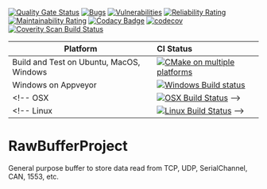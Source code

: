 
[![Quality Gate Status](https://sonarcloud.io/api/project_badges/measure?project=sakcakoca_RawBufferProject&metric=alert_status)](https://sonarcloud.io/summary/new_code?id=sakcakoca_RawBufferProject)
[![Bugs](https://sonarcloud.io/api/project_badges/measure?project=sakcakoca_RawBufferProject&metric=bugs)](https://sonarcloud.io/summary/new_code?id=sakcakoca_RawBufferProject)
[![Vulnerabilities](https://sonarcloud.io/api/project_badges/measure?project=sakcakoca_RawBufferProject&metric=vulnerabilities)](https://sonarcloud.io/summary/new_code?id=sakcakoca_RawBufferProject)
[![Reliability Rating](https://sonarcloud.io/api/project_badges/measure?project=sakcakoca_RawBufferProject&metric=reliability_rating)](https://sonarcloud.io/summary/new_code?id=sakcakoca_RawBufferProject)
[![Maintainability Rating](https://sonarcloud.io/api/project_badges/measure?project=sakcakoca_RawBufferProject&metric=sqale_rating)](https://sonarcloud.io/summary/new_code?id=sakcakoca_RawBufferProject)
[![Codacy Badge](https://app.codacy.com/project/badge/Grade/832fd9eab7d644e9bc3e80ed8408631f)](https://www.codacy.com/gh/sakcakoca/RawBufferProject/dashboard?utm_source=github.com&amp;utm_medium=referral&amp;utm_content=sakcakoca/RawBufferProject&amp;utm_campaign=Badge_Grade)
[![codecov](https://codecov.io/gh/sakcakoca/RawBufferProject/branch/master/graph/badge.svg?token=X4W14HNP37)](https://codecov.io/gh/sakcakoca/RawBufferProject)
<a href="https://scan.coverity.com/projects/sakcakoca-rawbufferproject">
  <img alt="Coverity Scan Build Status"
       src="https://scan.coverity.com/projects/23025/badge.svg"/>
</a>

<!-- Sonar Cloud setup is done with https://sonarcloud.io/projects/create link. It is free for public repos. -->

Platform | CI Status
---------|:---------
Build and Test on Ubuntu, MacOS, Windows | [![CMake on multiple platforms](https://github.com/sakcakoca/RawBufferProject/actions/workflows/cmake-multi-platform.yml/badge.svg)](https://github.com/sakcakoca/RawBufferProject/actions/workflows/cmake-multi-platform.yml)
Windows on Appveyor  | [![Windows Build status](https://ci.appveyor.com/api/projects/status/github/sakcakoca/RawBufferProject?branch=master&svg=true)](https://ci.appveyor.com/project/sakcakoca/rawbufferproject)
<!-- OSX      | [![OSX Build Status](http://badges.herokuapp.com/travis/sakcakoca/RawBufferProject?env=BADGE=OSX&label=build&branch=master)](https://travis-ci.org/sakcakoca/RawBufferProject) -->
<!-- Linux    | [![Linux Build Status](http://badges.herokuapp.com/travis/sakcakoca/RawBufferProject?env=BADGE=Ubuntu_18.04&label=build&branch=master)](https://travis-ci.org/sakcakoca/RawBufferProject) -->


# RawBufferProject
General purpose buffer to store data read from TCP, UDP, SerialChannel, CAN, 1553, etc.
